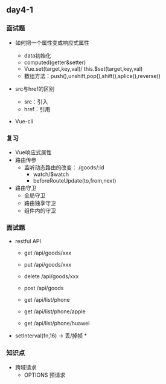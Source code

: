 ## day4-1

### 面试题

* 如何把一个属性变成响应式属性
    * data初始化
    * computed(getter&setter)
    * Vue.set(target,key,val)/ this.$set(target,key,val)
    * 数组方法：push(),unshift,pop(),shift(),splice(),reverse()
* src与href的区别
    * src：引入
    * href：引用

* Vue-cli

### 复习
* Vue响应式属性
* 路由传参
    * 监听动态路由的改变： /goods/:id
        * watch/$watch
        * beforeRouteUpdate(to,from,next)
* 路由守卫
    * 全局守卫
    * 路由独享守卫
    * 组件内的守卫


### 面试题
* restful API
    * get /api/goods/xxx
    * put /api/goods/xxx
    * delete /api/goods/xxx
    * post /api/goods

    * get /api/list/phone
    * get /api/list/phone/apple
    * get /api/list/phone/huawei
* setInterval(fn,16) -> 丢/掉帧
    * 


### 知识点
* 跨域请求
    * OPTIONS 预请求